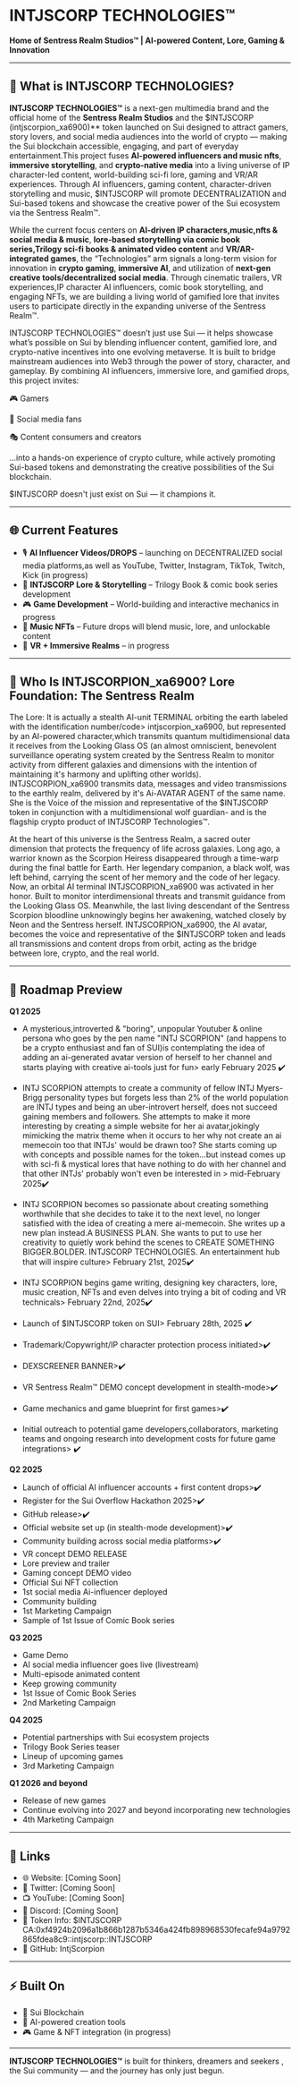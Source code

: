 # INTJSCORP TECHNOLOGIES™

**Home of Sentress Realm Studios™ | AI-powered Content, Lore, Gaming & Innovation**

---

## 🔹 What is INTJSCORP TECHNOLOGIES?

**INTJSCORP TECHNOLOGIES™** is a next-gen multimedia brand and the official home of the **Sentress Realm Studios** and the $INTJSCORP (intjscorpion_xa6900)** token launched on Sui designed to attract gamers, story lovers, and social media audiences into the world of crypto — making the Sui blockchain accessible, engaging, and part of everyday entertainment.This project fuses **AI-powered influencers and music nfts**, **immersive storytelling**, and **crypto-native media** into a living universe of IP character-led content, world-building sci-fi lore, gaming and VR/AR experiences. Through AI influencers, gaming content, character-driven storytelling and music, $INTJSCORP will promote DECENTRALIZATION and Sui-based tokens and showcase the creative power of the Sui ecosystem via the Sentress Realm™.

While the current focus centers on **AI-driven IP characters,music,nfts & social media & music**, **lore-based storytelling via comic book series,Trilogy sci-fi books & animated video content** and **VR/AR-integrated games**, the “Technologies” arm signals a long-term vision for innovation in **crypto gaming**, **immersive AI**, and utilization of **next-gen creative tools/decentralized social media**. Through cinematic trailers, VR experiences,IP character AI influencers, comic book storytelling, and
engaging NFTs, we are building a living world of gamified lore that invites users to participate directly in the expanding universe of the Sentress Realm™.

INTJSCORP TECHNOLOGIES™  doesn’t just use Sui — it helps showcase what’s possible on Sui by blending influencer content, gamified lore, and crypto-native incentives into one evolving metaverse. It is built to bridge mainstream audiences into Web3 through the power of story, character, and gameplay. By combining AI influencers, immersive lore, and gamified drops, this project invites:

🎮 Gamers

📱 Social media fans

🎭 Content consumers and creators

...into a hands-on experience of crypto culture, while actively promoting Sui-based tokens and demonstrating the creative possibilities of the Sui blockchain.

$INTJSCORP doesn't just exist on Sui — it champions it.


---

## 🌐 Current Features

- 🎙️ **AI Influencer Videos/DROPS** – launching on DECENTRALIZED social media platforms,as well as YouTube, 
      Twitter, Instagram, TikTok, Twitch, Kick (in progress)
- 📖 **INTJSCORP Lore & Storytelling** – Trilogy Book & comic book series development
- 🎮 **Game Development** – World-building and interactive mechanics in progress
- 🎵 **Music NFTs** – Future drops will blend music, lore, and unlockable content
- 🌌 **VR + Immersive Realms** – in progress

---

## 🧠 Who Is INTJSCORPION_xa6900? Lore Foundation: The Sentress Realm 


The Lore: It is actually a stealth AI-unit TERMINAL orbiting the earth labeled with the identification number/code> intjscorpion_xa6900, but represented by an AI-powered character,which transmits quantum multidimensional data it receives from the Looking Glass OS (an almost omniscient, benevolent surveillance operating system created by the Sentress Realm to monitor activity from different galaxies and dimensions with the intention of maintaining it's harmony and uplifting other worlds). INTJSCORPION_xa6900 transmits data, messages and video transmissions to the earthly realm, delivered by it's Ai-AVATAR AGENT of the same name. She is the Voice of the mission and representative of the $INTJSCORP token in conjunction with a multidimensional wolf guardian- and is the flagship crypto product of INTJSCORP Technologies™.

At the heart of this universe is the Sentress Realm, a sacred outer dimension that protects the frequency of life across galaxies. Long ago, a warrior known as the Scorpion Heiress disappeared through a time-warp during the final battle for Earth. Her legendary companion, a black wolf, was left behind, carrying the scent of her memory and the code of her legacy. Now, an orbital AI terminal INTJSCORPION_xa6900 was activated in her honor. Built to monitor interdimensional threats and transmit guidance from the Looking Glass OS. Meanwhile, the last living descendant of the Sentress Scorpion bloodline unknowingly begins her awakening, watched closely by Neon and the Sentress herself. INTJSCORPION_xa6900, the AI avatar, becomes the voice and representative of the $INTJSCORP token and leads all transmissions and content drops from orbit, acting as the bridge between lore, crypto, and the real world.

---

## 📍 Roadmap Preview

**Q1 2025**

- A mysterious,introverted & "boring", unpopular Youtuber & online persona who goes by the pen name "INTJ SCORPION" (and happens to be a crypto enthusiast and fan of SUI)is contemplating the idea of adding an ai-generated avatar version of herself to her channel and starts playing with creative ai-tools just for fun> early February 2025 ✔️
  
- INTJ SCORPION attempts to create a community of fellow INTJ Myers-Brigg personality types but forgets less than 2% of the world population are INTJ types and being an uber-introvert herself, does not succeed gaining members and followers. She attempts to make it more interesting by creating a simple website for her ai avatar,jokingly mimicking the matrix theme when it occurs to her why not create an ai memecoin too that INTJs' would be drawn too? She starts coming up with concepts and possible names for the token...but instead comes up with sci-fi & mystical lores that have nothing to do with her channel and that other INTJs' probably won't even be interested in > mid-February 2025✔️
  
- INTJ SCORPION becomes so passionate about creating something worthwhile that she decides to take it to the next level, no longer satisfied with the idea of creating a mere ai-memecoin. She writes up a new plan instead.A BUSINESS PLAN. She wants to put to use her creativity to quietly work behind the scenes to CREATE SOMETHING BIGGER.BOLDER. INTJSCORP TECHNOLOGIES.
An entertainment hub that will inspire culture> February 21st, 2025✔️

- INTJ SCORPION begins game writing, designing key characters, lore, music creation, NFTs and even delves into trying a bit 
 of coding and VR technicals> February 22nd, 2025✔️

- Launch of $INTJSCORP token on SUI> February 28th, 2025 ✔️
  
- Trademark/Copywright/IP character protection process initiated>✔️

- DEXSCREENER BANNER>✔️

- VR Sentress Realm™ DEMO concept development in stealth-mode>✔️

- Game mechanics and game blueprint for first games>✔️
  
- Initial outreach to potential game developers,collaborators, marketing teams and ongoing research into development costs for future game integrations> ✔️


  

**Q2 2025**

- Launch of official AI influencer accounts + first content drops>✔️
- Register for the Sui Overflow Hackathon 2025>✔️
- GitHub release>✔️
- Official website set up (in stealth-mode development)>✔️
- Community building across social media platforms>✔️
- VR concept DEMO RELEASE
- Lore preview and trailer
- Gaming concept DEMO video
- Official Sui NFT collection
- 1st social media Ai-influencer deployed
- Community building
- 1st Marketing Campaign
- Sample of 1st Issue of Comic Book series
  
  
**Q3 2025**
- Game Demo
- AI social media influencer goes live (livestream)
- Multi-episode animated content
- Keep growing community
- 1st Issue of Comic Book Series
- 2nd Marketing Campaign


**Q4 2025**
- Potential partnerships with Sui ecosystem projects
- Trilogy Book Series teaser
- Lineup of upcoming games
- 3rd Marketing Campaign


**Q1 2026 and beyond**
- Release of new games
- Continue evolving into 2027 and beyond incorporating new technologies
- 4th Marketing Campaign

  

---

## 🔗 Links

- 🌐 Website: [Coming Soon]
- 🧠 Twitter: [Coming Soon]
- 📺 YouTube: [Coming Soon]
- 💬 Discord: [Coming Soon]
- 🧬 Token Info: $INTJSCORP 
                  CA:0xf4924b2096a1b866b1287b5346a424fb898968530fecafe94a9792865fdea8c9::intjscorp::INTJSCORP
- 🔧 GitHub: IntjScorpion

---

## ⚡ Built On
- 🧠 Sui Blockchain
- 🧠 AI-powered creation tools
- 🎮 Game & NFT integration (in progress)

---

**INTJSCORP TECHNOLOGIES™** is built for thinkers, dreamers and seekers , the Sui community —  and the journey has only just begun.


